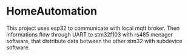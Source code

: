 ﻿# HomeAutomation
This project uses esp32 to communicate with local mqtt broker. Then informations flow through UART to stm32f103 with rs485 menager software, that distribute data between the other stm32 with subdevice software.
